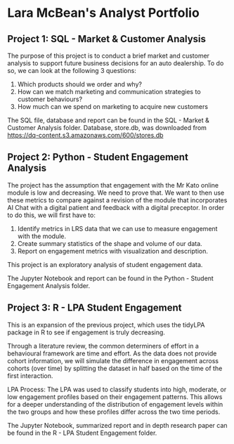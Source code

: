 # Lara McBean's Analyst Portfolio

## Project 1: SQL - Market & Customer Analysis

The purpose of this project is to conduct a brief market and customer analysis to support future business decisions for an auto dealership. To do so, we can look at the following 3 questions:
1. Which products should we order and why?
2. How can we match marketing and communication strategies to customer behaviours?
3. How much can we spend on marketing to acquire new customers

The SQL file, database and report can be found in the SQL - Market & Customer Analysis folder.
Database, store.db, was downloaded from https://dq-content.s3.amazonaws.com/600/stores.db

## Project 2: Python - Student Engagement Analysis

The project has the assumption that engagement with the Mr Kato online module is low and decreasing. We need to prove that. We want to then use these metrics to compare against a revision of the module that incorporates AI Chat with a digital patient and feedback with a digital preceptor. In order to do this, we will first have to:
1. Identify metrics in LRS data that we can use to measure engagement with the module.
2. Create summary statistics of the shape and volume of our data.
5. Report on engagement metrics with visualization and description.

This project is an exploratory analysis of student engagement data.

The Jupyter Notebook and report can be found in the Python - Student Engagement Analysis folder.

## Project 3: R - LPA Student Engagement

This is an expansion of the previous project, which uses the tidyLPA package in R to see if engagement is truly decreasing. 

Through a literature review, the common determiners of effort in a behavioural framework are time and effort. As the data does not provide cohort information, we will simulate the difference in engagement across cohorts (over time) by splitting the dataset in half based on the time of the first interaction.

LPA Process: The LPA was used to classify students into high, moderate, or low engagement profiles based on their engagement patterns. This allows for a deeper understanding of the distribution of engagement levels within the two groups and how these profiles differ across the two time periods.

The Jupyter Notebook, summarized report and in depth research paper can be found in the R - LPA Student Engagement folder.
